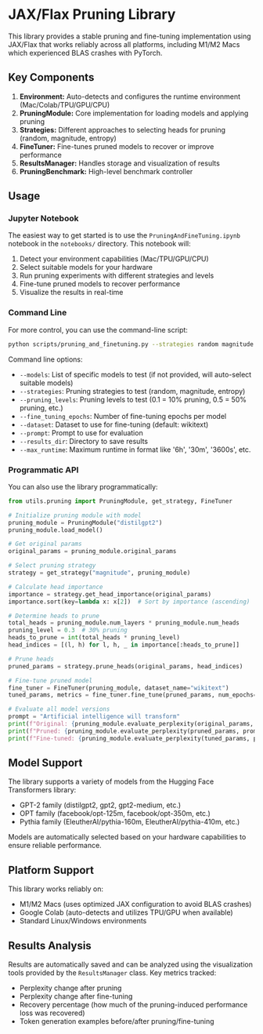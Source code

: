 # JAX/Flax Pruning Library

This library provides a stable pruning and fine-tuning implementation using JAX/Flax that works reliably across all platforms, including M1/M2 Macs which experienced BLAS crashes with PyTorch.

## Key Components

1. **Environment:** Auto-detects and configures the runtime environment (Mac/Colab/TPU/GPU/CPU)
2. **PruningModule:** Core implementation for loading models and applying pruning
3. **Strategies:** Different approaches to selecting heads for pruning (random, magnitude, entropy)
4. **FineTuner:** Fine-tunes pruned models to recover or improve performance
5. **ResultsManager:** Handles storage and visualization of results
6. **PruningBenchmark:** High-level benchmark controller

## Usage

### Jupyter Notebook

The easiest way to get started is to use the `PruningAndFineTuning.ipynb` notebook in the `notebooks/` directory. This notebook will:

1. Detect your environment capabilities (Mac/TPU/GPU/CPU)
2. Select suitable models for your hardware
3. Run pruning experiments with different strategies and levels
4. Fine-tune pruned models to recover performance
5. Visualize the results in real-time

### Command Line

For more control, you can use the command-line script:

```bash
python scripts/pruning_and_finetuning.py --strategies random magnitude entropy --pruning_levels 0.1 0.3 0.5 --max_runtime 6h
```

Command line options:
- `--models`: List of specific models to test (if not provided, will auto-select suitable models)
- `--strategies`: Pruning strategies to test (random, magnitude, entropy)
- `--pruning_levels`: Pruning levels to test (0.1 = 10% pruning, 0.5 = 50% pruning, etc.)
- `--fine_tuning_epochs`: Number of fine-tuning epochs per model
- `--dataset`: Dataset to use for fine-tuning (default: wikitext)
- `--prompt`: Prompt to use for evaluation
- `--results_dir`: Directory to save results
- `--max_runtime`: Maximum runtime in format like '6h', '30m', '3600s', etc.

### Programmatic API

You can also use the library programmatically:

```python
from utils.pruning import PruningModule, get_strategy, FineTuner

# Initialize pruning module with model
pruning_module = PruningModule("distilgpt2")
pruning_module.load_model()

# Get original params
original_params = pruning_module.original_params

# Select pruning strategy
strategy = get_strategy("magnitude", pruning_module)

# Calculate head importance
importance = strategy.get_head_importance(original_params)
importance.sort(key=lambda x: x[2])  # Sort by importance (ascending)

# Determine heads to prune
total_heads = pruning_module.num_layers * pruning_module.num_heads
pruning_level = 0.3  # 30% pruning
heads_to_prune = int(total_heads * pruning_level)
head_indices = [(l, h) for l, h, _ in importance[:heads_to_prune]]

# Prune heads
pruned_params = strategy.prune_heads(original_params, head_indices)

# Fine-tune pruned model
fine_tuner = FineTuner(pruning_module, dataset_name="wikitext")
tuned_params, metrics = fine_tuner.fine_tune(pruned_params, num_epochs=2)

# Evaluate all model versions
prompt = "Artificial intelligence will transform"
print(f"Original: {pruning_module.evaluate_perplexity(original_params, prompt):.2f}")
print(f"Pruned: {pruning_module.evaluate_perplexity(pruned_params, prompt):.2f}")
print(f"Fine-tuned: {pruning_module.evaluate_perplexity(tuned_params, prompt):.2f}")
```

## Model Support

The library supports a variety of models from the Hugging Face Transformers library:

- GPT-2 family (distilgpt2, gpt2, gpt2-medium, etc.)
- OPT family (facebook/opt-125m, facebook/opt-350m, etc.)
- Pythia family (EleutherAI/pythia-160m, EleutherAI/pythia-410m, etc.)

Models are automatically selected based on your hardware capabilities to ensure reliable performance.

## Platform Support

This library works reliably on:

- M1/M2 Macs (uses optimized JAX configuration to avoid BLAS crashes)
- Google Colab (auto-detects and utilizes TPU/GPU when available)
- Standard Linux/Windows environments

## Results Analysis

Results are automatically saved and can be analyzed using the visualization tools provided by the `ResultsManager` class. Key metrics tracked:

- Perplexity change after pruning
- Perplexity change after fine-tuning
- Recovery percentage (how much of the pruning-induced performance loss was recovered)
- Token generation examples before/after pruning/fine-tuning